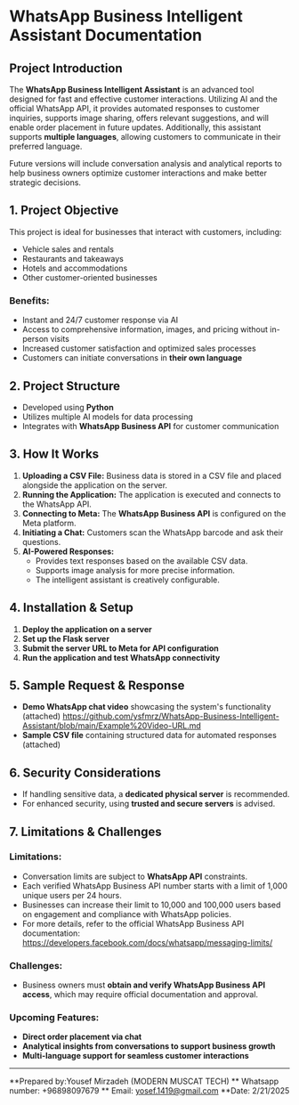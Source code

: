 # WhatsApp Business Intelligent Assistant Documentation

## Project Introduction

The **WhatsApp Business Intelligent Assistant** is an advanced tool designed for fast and effective customer interactions. Utilizing AI and the official WhatsApp API, it provides automated responses to customer inquiries, supports image sharing, offers relevant suggestions, and will enable order placement in future updates. Additionally, this assistant supports **multiple languages**, allowing customers to communicate in their preferred language.

Future versions will include conversation analysis and analytical reports to help business owners optimize customer interactions and make better strategic decisions.

## 1. Project Objective

This project is ideal for businesses that interact with customers, including:

- Vehicle sales and rentals
- Restaurants and takeaways
- Hotels and accommodations
- Other customer-oriented businesses

### Benefits:

- Instant and 24/7 customer response via AI
- Access to comprehensive information, images, and pricing without in-person visits
- Increased customer satisfaction and optimized sales processes
- Customers can initiate conversations in **their own language**

## 2. Project Structure

- Developed using **Python**
- Utilizes multiple AI models for data processing
- Integrates with **WhatsApp Business API** for customer communication

## 3. How It Works

1. **Uploading a CSV File:** Business data is stored in a CSV file and placed alongside the application on the server.
2. **Running the Application:** The application is executed and connects to the WhatsApp API.
3. **Connecting to Meta:** The **WhatsApp Business API** is configured on the Meta platform.
4. **Initiating a Chat:** Customers scan the WhatsApp barcode and ask their questions.
5. **AI-Powered Responses:**
   - Provides text responses based on the available CSV data.
   - Supports image analysis for more precise information.
   - The intelligent assistant is creatively configurable.

## 4. Installation & Setup

1. **Deploy the application on a server**
2. **Set up the Flask server**
3. **Submit the server URL to Meta for API configuration**
4. **Run the application and test WhatsApp connectivity**

## 5. Sample Request & Response

- **Demo WhatsApp chat video** showcasing the system's functionality (attached)
   https://github.com/ysfmrz/WhatsApp-Business-Intelligent-Assistant/blob/main/Example%20Video-URL.md
- **Sample CSV file** containing structured data for automated responses (attached)

## 6. Security Considerations

- If handling sensitive data, a **dedicated physical server** is recommended.
- For enhanced security, using **trusted and secure servers** is advised.

## 7. Limitations & Challenges

### Limitations:

- Conversation limits are subject to **WhatsApp API** constraints.
- Each verified WhatsApp Business API number starts with a limit of 1,000 unique users per 24 hours.
- Businesses can increase their limit to 10,000 and 100,000 users based on engagement and compliance with WhatsApp policies.
- For more details, refer to the official WhatsApp Business API documentation: https://developers.facebook.com/docs/whatsapp/messaging-limits/

### Challenges:

- Business owners must **obtain and verify WhatsApp Business API access**, which may require official documentation and approval.

### Upcoming Features:

- **Direct order placement via chat**
- **Analytical insights from conversations to support business growth**
- **Multi-language support for seamless customer interactions**

---
**Prepared by:Yousef Mirzadeh (MODERN MUSCAT TECH)
** Whatsapp number: +96898097679
** Email: yosef.1419@gmail.com
**Date: 2/21/2025

